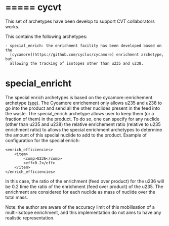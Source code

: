 =====
cycvt
=====



This set of archetypes have been develop to support CVT collaborators works.

This contains the following archetypes:

    - special_enrich: the enrichment facility has been developed based on the
      [cycamore](https://github.com/cyclus/cycamore) enrichment archetype, but
      allowing the tracking of isotopes other than u235 and u238.




special_enricht
===============

The special enrich archetypes is based on the cycamore::enrichement archetype
([see](https://github.com/cyclus/cycamore)). The Cycamore enrichement only
allows u235 and u238 to go into the product and send all the other nuclides
present in the feed into the waste. The special_enrich archetype allows user to
keep them (or a fraction of them) in the product.
To do so, one can specify for any nuclide (other than u235 and u238) the
relative enrichement ratio (relative to u235 enrichment ratio) to allows the
special enrichment archetypes to determine the amount of this special nuclide to
add to the product.
Example of configuration for the special enrich:
```
<enrich_efficiencies>
    <item>
        <comp>U236</comp>
        <eff>0.2</eff>
    </item>
</enrich_efficiencies>
```
In this case, the ratio of the enrichment (feed over product) for the u236 will
be 0.2 time the ratio of the enrichment (feed over product) of the u235.
The enrichment are considered for each nuclide as mass of nuclide over the
total mass.

Note: the author are aware of the accuracy limit of this mobilisation of a
multi-isotope enrichment, and this implementation do not aims to have any
realistic representation. 



